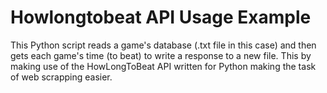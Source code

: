 # Howlongtobeat API Usage Example

This Python script reads a game's database (.txt file in this case) and then gets each game's time (to beat) to write a response to a new file. This by making use of the HowLongToBeat API written for Python making the task of web scrapping easier.
